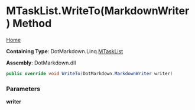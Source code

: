 # MTaskList\.WriteTo\(MarkdownWriter\) Method

[Home](../../../../README.md)

**Containing Type**: DotMarkdown\.Linq\.[MTaskList](../README.md)

**Assembly**: DotMarkdown\.dll

```csharp
public override void WriteTo(DotMarkdown.MarkdownWriter writer)
```

### Parameters

**writer**